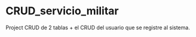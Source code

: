 # CRUD_servicio_militar
Project CRUD de 2 tablas + el CRUD  del usuario que se registre al sistema.
